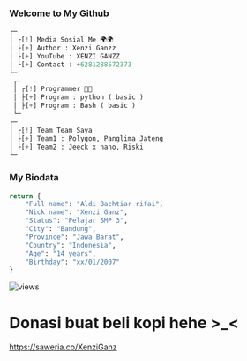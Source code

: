 ### Welcome to My Github 

```python
┌─
│ ┌[!] Media Sosial Me 🌍🌍
│ ├[+] Author : Xenzi Ganzz
│ ├[+] YouTube : XENZI GANZZ
│ └[+] Contact : +6281288572373
└─
 ┌─
 │ ┌[!] Programmer 📝📝
 │ ├[+] Program : python ( basic )
 │ ├[+] Program : Bash ( basic )
 └─
┌─
│ ┌[!] Team Team Saya
│ ├[+] Team1 : Polygon, Panglima Jateng
│ ├[+] Team2 : Jeeck x nano, Riski
└─
```
### My Biodata
```python
return {
    "Full name": "Aldi Bachtiar rifai",
    "Nick name": "Xenzi Ganz",
    "Status": "Pelajar SMP 3",
    "City": "Bandung",
    "Province": "Jawa Barat",
    "Country": "Indonesia",
    "Age": "14 years",
    "Birthday": "xx/01/2007"
} 
```
<img src="https://komarev.com/ghpvc/?username=Xenzi-XN1&label=Views&color=green&style=plastic" alt="views">

# Donasi buat beli kopi hehe >_<
https://saweria.co/XenziGanz


